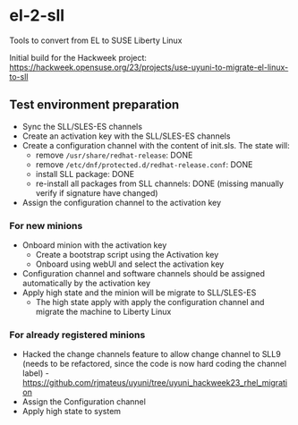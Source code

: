 # el-2-sll

Tools to convert from EL to SUSE Liberty Linux

Initial build for the Hackweek project:
https://hackweek.opensuse.org/23/projects/use-uyuni-to-migrate-el-linux-to-sll



## Test environment preparation
- Sync the SLL/SLES-ES channels
- Create an activation key with the SLL/SLES-ES channels
- Create a configuration channel with the content of init.sls. The state will:
  - remove `/usr/share/redhat-release`: DONE
  - remove `/etc/dnf/protected.d/redhat-release.conf`: DONE
  - install SLL package: DONE
  - re-install all packages from SLL channels: DONE (missing manually verify if signature have changed)
- Assign the configuration channel to the activation key

### For new minions
- Onboard minion with the activation key
  - Create a bootstrap script using the Activation key
  - Onboard using webUI and select the activation key
- Configuration channel and software channels should be assigned automatically by the activation key
- Apply high state and the minion will be migrate to SLL/SLES-ES
  - The high state apply with apply the configuration channel and migrate the machine to Liberty Linux

### For already registered minions
- Hacked the change channels feature to allow change channel to SLL9 (needs to be refactored, since the code is now hard coding the channel label) - https://github.com/rjmateus/uyuni/tree/uyuni_hackweek23_rhel_migration
- Assign the Configuration channel
- Apply high state to system
